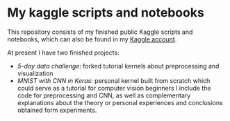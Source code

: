 # My kaggle scripts and notebooks

This repository consists of my finished public Kaggle scripts and notebooks, which can also be found in my [Kaggle account](https://www.kaggle.com/anebzt).

At present I have two finished projects:

   * _5-day data challenge_: forked tutorial kernels about preprocessing and visualization
   * _MNIST with CNN in Keras_: personal kernel built from scratch which could serve as a tutorial for computer vision beginners  I include the code for preprocessing and CNN, as well as complementary explanations about the theory or personal experiences and conclusions obtained form experiments.

